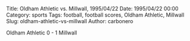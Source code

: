 Title: Oldham Athletic vs. Millwall, 1995/04/22
Date: 1995/04/22 00:00
Category: sports
Tags: football, football scores, Oldham Athletic, Millwall
Slug: oldham-athletic-vs-millwall
Author: carbonero


Oldham Athletic 0 - 1 Millwall
